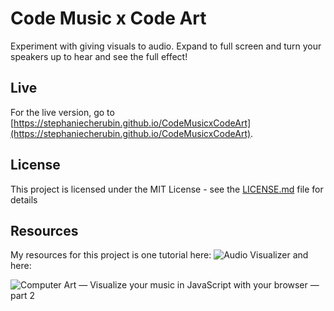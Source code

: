# Code Music x Code Art
Experiment with giving visuals to audio. 
Expand to full screen and turn your speakers up to hear and see the full effect!

## Live
For the live version, go to [https://stephaniecherubin.github.io/CodeMusicxCodeArt](https://stephaniecherubin.github.io/CodeMusicxCodeArt).

## License

This project is licensed under the MIT License - see the [LICENSE.md](LICENSE.md) file for details

## Resources
My resources for this project is one tutorial here: ![Audio Visualizer](https://www.kkhaydarov.com/audio-visualizer/)
and here:

![Computer Art — Visualize your music in JavaScript with your browser — part 2](https://medium.com/@duraraxbaccano/computer-art-visualize-your-music-in-javascript-with-your-browser-part-2-fa1a3b73fdc6)